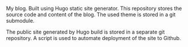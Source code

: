 My blog.
Built using Hugo static site generator.
This repository stores the source code and content of the blog.
The used theme is stored in a git submodule.

The public site generated by Hugo build is stored in a separate git repository. A script is used to automate deployment of the site to Github.
